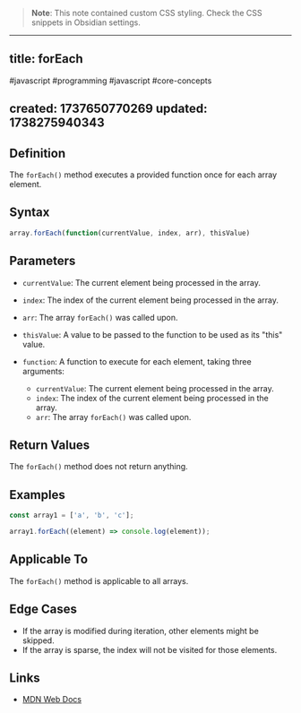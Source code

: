 
> **Note**: This note contained custom CSS styling. Check the CSS snippets in Obsidian settings.

---
title: forEach
---

#javascript #programming #javascript #core-concepts

created: 1737650770269
updated: 1738275940343
---


<!--#region styles-->

<!--#endregion-->

## Definition

The `forEach()` method executes a provided function once for each array element.

## Syntax

```js
array.forEach(function(currentValue, index, arr), thisValue)


```

## Parameters

-   `currentValue`: The current element being processed in the array.

-   `index`: The index of the current element being processed in the array.
-   `arr`: The array `forEach()` was called upon.
-   `thisValue`: A value to be passed to the function to be used as its "this" value.
-   `function`: A function to execute for each element, taking three arguments:
    -   `currentValue`: The current element being processed in the array.
    -   `index`: The index of the current element being processed in the array.
    -   `arr`: The array `forEach()` was called upon.

## Return Values

The `forEach()` method does not return anything.

## Examples

```js
const array1 = ['a', 'b', 'c'];

array1.forEach((element) => console.log(element));
```

## Applicable To

The `forEach()` method is applicable to all arrays.

## Edge Cases

-   If the array is modified during iteration, other elements might be skipped.
-   If the array is sparse, the index will not be visited for those elements.

## Links

-   [MDN Web Docs](https://developer.mozilla.org/en-US/docs/Web/JavaScript/Reference/Global_Objects/Array/forEach)